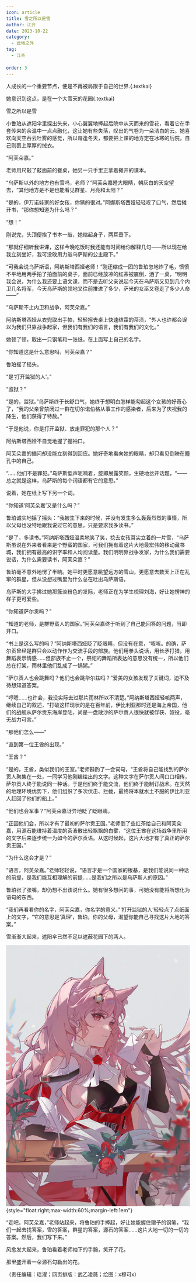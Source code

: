 ```yaml
---
icon: article
title: 雪之所以是雪
author: 江齐
date: 2023-10-22
category:
  - 此地之外
tag:
  - 江齐

order: 3
---
```


人成长的一个重要节点，便是不再被局限于自己的世界.{.textkai}

她意识到这点，是在一个大雪天的花园{.textkai}

<!-- more -->

雪之所以是雪

小鲁珀从遮阳伞里探出头来，小心翼翼地捧起后院中从天而来的雪花，看着它在手套传来的余温中一点点融化，这让她有些失落，叹出的气卷为一朵洁白的云。她喜欢向天空吞云吐雾的感觉，所以每逢冬天，都要把上课的地方定在冰寒的后院，自己则裹上厚厚的绒衣。

“阿芙朵嘉。”

老师用尺敲了敲面前的餐桌，她另一只手里正拿着摊开的课本。

“乌萨斯以外的地方也有雪吗，老师？”阿芙朵嘉瞪大眼睛，朝灰白的天空望去，“其他地方是不是也能看见群星、月亮和太阳？”

“是的，伊万诺娃家的好女孩，你猜的很对。”阿娜斯塔西娅轻轻叹了口气，然后摊开书，“那你想知道为什么吗？”

“想！”

刚说完，头顶便挨了书本一敲，她缩起身子，两耳垂下。

“那就仔细听我讲课，这样今晚吃饭时我还能有时间给你解释几句——所以现在给我立刻坐好，我可没敢用力敲乌萨斯的公主殿下。”

“可我会说乌萨斯语，阿纳斯塔西娅老师！”刚还缩成一团的鲁珀忽地炸了毛，愤愤不平地用两手拍了拍面前的桌子，面前已经放凉的红茶被震倒，洒了一桌，“明明我会说，为什么我还要上语文课，而不是去听父亲说起今天在乌萨斯又见到几个内卫几名将军，今天乌萨斯的领地又往前推进了多少，萨米的女巫又卷走了多少人命——”

“乌萨斯不止内卫和战争，阿芙朵嘉。”

阿纳斯塔西娅从衣兜取出手帕，轻轻擦去桌上快速结霜的茶渍，“外人也许都会误以为我们只靠战争起家，但我们有我们的语言，我们有我们的文化。”

她顿了顿，取出一只钢笔和一张纸，在上面写上自己的名字。

“你知道这是什么意思吗，阿芙朵嘉？”

鲁珀摇了摇头。

“是‘打开监狱的人’。”

“监狱？”

“是的，监狱。”乌萨斯终于长舒口气，她终于想明白怎样能勾起这个女孩的好奇心了，“我的父亲曾禁闭过一群在切尔诺伯格从事工作的感染者，后来为了庆祝我的降生，他们获得了特赦。”

“于是他说，你是打开监狱、放走罪犯的那个人？”

阿纳斯塔西娅不自觉地握了握袖口。

阿芙朵嘉的插问却没能立刻得到回应。她好奇地看向她的眼睛，却只看见倒映在瞳孔中的自己。

“……他们不是罪犯。”乌萨斯低声呢喃着，旋即展露笑颜，生硬地岔开话题，“——总之就是这样，乌萨斯的每个词语都有它的意思。”

说着，她在纸上写下另一个词。

“你知道‘阿芙朵嘉’又是什么吗？”

鲁珀诚实地摇了摇头：“我被生下来的时候，并没有发生多么轰轰烈烈的事情，所以父母也没特地跟我说过它的意思，只是要求我多读书。”

“是了，多读书。”阿纳斯塔西娅温柔地笑了笑，捻去女孩耳尖立着的一片雪，“乌萨斯虽说在外来者看来是个野蛮的国家，可我们拥有着这片大地最宏伟的移动藏书城，我们拥有最高的识字率和人均阅读量。我们明明靠战争发家，为什么我们需要说话，为什么需要读书，阿芙朵嘉？”

鲁珀毫不意外地愣了半晌。她平时更愿意眺望远方的雪山，更愿意去数天上正在乱窜的群星，但从没想过嘴里为什么总在吐出乌萨斯语。

乌萨斯的大手拂过她那簇淡粉色的发际，老师正在为学生梳理刘海，好让她愣神的样子更可爱些。

“你知道萨尔贡吗？”

“知道的老师，是群野蛮人的国家。”阿芙朵嘉终于听到了自己能回答的问题，当即开口。

“书上是这么写的吗？”阿纳斯塔西娅眨了眨眼睛，但没有在意，“咳咳。的确，萨尔贡曾经是群只会以动作作为交流手段的部族。他们用拳头说话，用长矛打猎，用舞蹈表示情感……但部族不止一个，祭祀的舞蹈所表达的意思没有统一，所以他们总在打架，雨林里他们乱成了一锅粥。”

“萨尔贡人也会跳舞吗？他们也会跳华尔兹吗？”爱美的女孩发现了关键词，迫不及待想知道答案。

“哼嗯……也许会，我没实际去过那片雨林所以不清楚。”阿纳斯塔西娅轻咳两声，继续自己的叙述，“打破这样现状的是在百年前，伊比利亚那时还是海上帝国，他们的战舰从萨尔贡东海岸登陆，尚是一盘散沙的萨尔贡人很快就被俘获、奴役，毫无战力可言。”

“那他们怎么——”

“直到第一位王酋的出现。”

“王酋？”

“是的，王酋，类似我们的王室。”老师斟酌了一会词句，“王酋将自己能找到的萨尔贡人聚集在一处，一同学习他刚编绘出的文字。这种文字在萨尔贡人间口口相传，萨尔贡人终于能说同一种话。于是他们终于能交流，他们终于能制订战术。在天然的地理环境优势下，他们组织了多次伏击、拦截，最终将本就水土不服的伊比利亚人赶回了他们的船上。”

“他们也会军事？”阿芙朵嘉讶异地眨了眨眼睛。

“正因他们会，所以才有了最初的萨尔贡王国。”老师倒了些红茶给自己和阿芙朵嘉，用源石能维持着温度的茶液散出轻飘飘的白雾，“这位王酋在这场战争里所用的文字后来逐步统一为如今的萨尔贡语。从这时候起，这片大地才有了真正的萨尔贡王国。”

“为什么这会才是？”

“语言，阿芙朵嘉。”老师轻轻说，“语言才是一个国家的根基，是我们能说同一种话的前提，是我们能互相理解的前提……是我们之所以是乌萨斯人的原因。”

鲁珀张了张嘴，却仍想不出该说什么。她有很多想问的事，可她没有能将所想化为语句的东西。

“我们再看看你的名字，阿芙朵嘉，你名字的意义。”‘打开监狱的人’轻轻点了点纸面上的文字，“它的意思是‘真理’，鲁珀，你的父母，渴望你能自己寻找这片大地的答案。”

雪渐渐大起来，遮阳伞已然不足以遮蔽花园下的两人。

![](./res/illustration/鸿雪文章配图（x穆可x）.webp) {style="float:right;max-width:60%;margin-left:1em"}

“走吧，阿芙朵嘉，”老师站起来，将鲁珀的手捧起，好让她能握住赠予的钢笔，“我们一起去找答案，雪的答案，群星的答案，源石的答案……这片大地一切的一切的答案。然后，我们写下来。”

风愈发大起来，鲁珀看着老师袖下的手腕，笑开了花。

那里盛开着一朵源石勾勒出的花。<eod />

（责任编辑：瑶濯；网页排版：武乙凌薇；绘图：x穆可x）

<FakeAds />